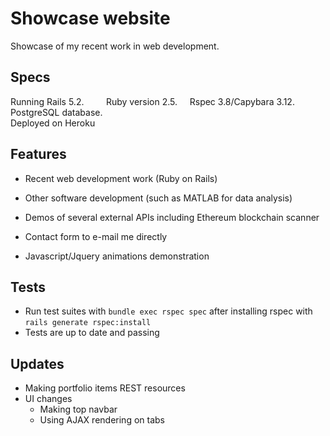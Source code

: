 # Showcase website
Showcase of my recent work in web development.
 
## Specs
Running Rails 5.2. &nbsp;&nbsp;&nbsp; &nbsp;&nbsp;&nbsp; Ruby version 2.5.  &nbsp;&nbsp;&nbsp; Rspec 3.8/Capybara 3.12.  &nbsp;&nbsp;&nbsp; PostgreSQL database. &nbsp;&nbsp;&nbsp; <br>  Deployed on Heroku

## Features
* Recent web development work (Ruby on Rails) 

* Other software development (such as MATLAB for data analysis)

* Demos of several external APIs including Ethereum blockchain scanner 

* Contact form to e-mail me directly

* Javascript/Jquery animations demonstration

## Tests
* Run test suites with `bundle exec rspec spec` after installing rspec with `rails generate rspec:install`
* Tests are up to date and passing

## Updates
* Making portfolio items REST resources
* UI changes
  * Making top navbar
  * Using AJAX rendering on tabs 
